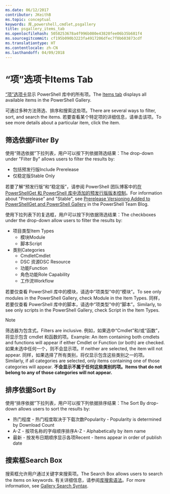 ```yaml
---
ms.date: 06/12/2017
contributor: JKeithB
ms.topic: conceptual
keywords: 库,powershell,cmdlet,psgallery
title: psgallery_items_tab
ms.openlocfilehash: 5058253678a4f996b080e43820fee06b35b681f4
ms.sourcegitcommit: cf195b090b3223fa4917206dfec7f0b603873cdf
ms.translationtype: HT
ms.contentlocale: zh-CN
ms.lasthandoff: 04/09/2018
---
```

# <a name="items-tab"></a><span data-ttu-id="66ef3-103">“项”选项卡</span><span class="sxs-lookup"><span data-stu-id="66ef3-103">Items Tab</span></span>

<span data-ttu-id="66ef3-104">[“项”选项卡](https://www.powershellgallery.com/items)显示 PowerShell 库中的所有项。</span><span class="sxs-lookup"><span data-stu-id="66ef3-104">The [Items tab](https://www.powershellgallery.com/items) displays all available items in the PowerShell Gallery.</span></span>

<span data-ttu-id="66ef3-105">可通过多种方法筛选、排序和搜索这些项。</span><span class="sxs-lookup"><span data-stu-id="66ef3-105">There are several ways to filter, sort, and search the items.</span></span>
<span data-ttu-id="66ef3-106">若要查看某个特定项的详细信息，请单击该项。</span><span class="sxs-lookup"><span data-stu-id="66ef3-106">To see more details about a particular item, click the item.</span></span>

## <a name="filter-by"></a><span data-ttu-id="66ef3-107">筛选依据</span><span class="sxs-lookup"><span data-stu-id="66ef3-107">Filter By</span></span>

<span data-ttu-id="66ef3-108">使用“筛选依据”下拉列表，用户可以按下列依据筛选结果：</span><span class="sxs-lookup"><span data-stu-id="66ef3-108">The drop-down under "Filter By" allows users to filter the results by:</span></span>
* <span data-ttu-id="66ef3-109">包括预发行版</span><span class="sxs-lookup"><span data-stu-id="66ef3-109">Include Prerelease</span></span>
* <span data-ttu-id="66ef3-110">仅稳定版</span><span class="sxs-lookup"><span data-stu-id="66ef3-110">Stable Only</span></span>

<span data-ttu-id="66ef3-111">若要了解“预发行版”和“稳定版”，请参阅 PowerShell 团队博客中的[在 PowerShellGet 和 PowerShell 库中添加的预发行版版本控制](https://blogs.msdn.microsoft.com/powershell/2017/12/05/prerelease-versioning-added-to-powershellget-and-powershell-gallery/)。</span><span class="sxs-lookup"><span data-stu-id="66ef3-111">For information about "Prerelease" and "Stable", see [Prerelease Versioning Added to PowerShellGet and PowerShell Gallery](https://blogs.msdn.microsoft.com/powershell/2017/12/05/prerelease-versioning-added-to-powershellget-and-powershell-gallery/) in the PowerShell Team Blog.</span></span>

<span data-ttu-id="66ef3-112">使用下拉列表下的复选框，用户可以按下列依据筛选结果：</span><span class="sxs-lookup"><span data-stu-id="66ef3-112">The checkboxes under the drop-down allow users to filter the results by:</span></span>
* <span data-ttu-id="66ef3-113">项目类型</span><span class="sxs-lookup"><span data-stu-id="66ef3-113">Item Types</span></span>
  - <span data-ttu-id="66ef3-114">模块</span><span class="sxs-lookup"><span data-stu-id="66ef3-114">Module</span></span>
  - <span data-ttu-id="66ef3-115">脚本</span><span class="sxs-lookup"><span data-stu-id="66ef3-115">Script</span></span>
* <span data-ttu-id="66ef3-116">类别</span><span class="sxs-lookup"><span data-stu-id="66ef3-116">Categories</span></span>
  - <span data-ttu-id="66ef3-117">Cmdlet</span><span class="sxs-lookup"><span data-stu-id="66ef3-117">Cmdlet</span></span>
  - <span data-ttu-id="66ef3-118">DSC 资源</span><span class="sxs-lookup"><span data-stu-id="66ef3-118">DSC Resource</span></span>
  - <span data-ttu-id="66ef3-119">功能</span><span class="sxs-lookup"><span data-stu-id="66ef3-119">Function</span></span>
  - <span data-ttu-id="66ef3-120">角色功能</span><span class="sxs-lookup"><span data-stu-id="66ef3-120">Role Capability</span></span>
  - <span data-ttu-id="66ef3-121">工作流</span><span class="sxs-lookup"><span data-stu-id="66ef3-121">Workflow</span></span>

<span data-ttu-id="66ef3-122">若要仅查看 PowerShell 库中的模块，请选中“项类型”中的“模块”。</span><span class="sxs-lookup"><span data-stu-id="66ef3-122">To see only modules in the PowerShell Gallery, check Module in the Item Types.</span></span>
<span data-ttu-id="66ef3-123">同样，若要仅查看 PowerShell 库中的脚本，请选中“项类型”中的“脚本”。</span><span class="sxs-lookup"><span data-stu-id="66ef3-123">Similarly, to see only scripts in the PowerShell Gallery, check Script in the Item Types.</span></span>

> [!NOTE]
> <span data-ttu-id="66ef3-124">筛选器为包含式。</span><span class="sxs-lookup"><span data-stu-id="66ef3-124">Filters are inclusive.</span></span>
> <span data-ttu-id="66ef3-125">例如，如果选中“Cmdlet”和/或“函数”，将显示包含 cmdlet 和函数的项。</span><span class="sxs-lookup"><span data-stu-id="66ef3-125">Example: An item containing both cmdlets and functions will appear if either Cmdlet or Function (or both) are checked.</span></span>
> <span data-ttu-id="66ef3-126">如果未选中任何一个，则不会显示项。</span><span class="sxs-lookup"><span data-stu-id="66ef3-126">If neither are selected, the item will not appear.</span></span>
> <span data-ttu-id="66ef3-127">同样，如果选择了所有类别，将仅显示包含这些类别之一的项。</span><span class="sxs-lookup"><span data-stu-id="66ef3-127">Similarly, if all categories are selected, only items containing one of those categories will appear.</span></span>
> <span data-ttu-id="66ef3-128">**不会显示不属于任何这些类别的项。**</span><span class="sxs-lookup"><span data-stu-id="66ef3-128">**Items that do not belong to any of those categories will not appear.**</span></span>

## <a name="sort-by"></a><span data-ttu-id="66ef3-129">排序依据</span><span class="sxs-lookup"><span data-stu-id="66ef3-129">Sort By</span></span>

<span data-ttu-id="66ef3-130">使用“排序依据”下拉列表，用户可以按下列依据排序结果：</span><span class="sxs-lookup"><span data-stu-id="66ef3-130">The Sort By drop-down allows users to sort the results by:</span></span>
* <span data-ttu-id="66ef3-131">热门程度 - 热门程度取决于下载次数</span><span class="sxs-lookup"><span data-stu-id="66ef3-131">Popularity - Popularity is determined by Download Count</span></span>
* <span data-ttu-id="66ef3-132">A-Z - 按项名称的字母顺序排序</span><span class="sxs-lookup"><span data-stu-id="66ef3-132">A-Z - Alphabetically by item name</span></span>
* <span data-ttu-id="66ef3-133">最新 - 按发布日期顺序显示各项</span><span class="sxs-lookup"><span data-stu-id="66ef3-133">Recent - Items appear in order of publish date</span></span>

## <a name="search-box"></a><span data-ttu-id="66ef3-134">搜索框</span><span class="sxs-lookup"><span data-stu-id="66ef3-134">Search Box</span></span>

<span data-ttu-id="66ef3-135">搜索框允许用户通过关键字来搜索项。</span><span class="sxs-lookup"><span data-stu-id="66ef3-135">The Search Box allows users to search the items on keywords.</span></span>
<span data-ttu-id="66ef3-136">有关详细信息，请参阅[库搜索语法](psgallery_search_syntax.md)。</span><span class="sxs-lookup"><span data-stu-id="66ef3-136">For more information, see [Gallery Search Syntax](psgallery_search_syntax.md).</span></span>